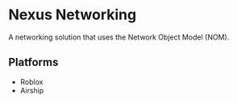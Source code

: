 # Nexus Networking
A networking solution that uses the Network Object Model (NOM).

## Platforms
- Roblox
- Airship